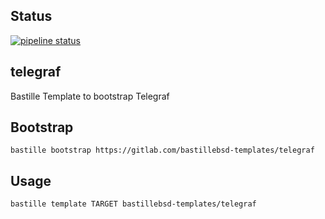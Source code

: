## Status
[![pipeline status](https://gitlab.com/bastillebsd-templates/telegraf/badges/master/pipeline.svg)](https://gitlab.com/bastillebsd-templates/telegraf/commits/master)

## telegraf
Bastille Template to bootstrap Telegraf

## Bootstrap
```shell
bastille bootstrap https://gitlab.com/bastillebsd-templates/telegraf
```

## Usage
```shell
bastille template TARGET bastillebsd-templates/telegraf
```
